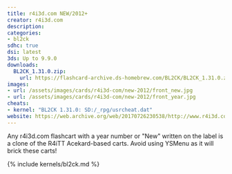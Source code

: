 ```yaml
---
title: r4i3d.com NEW/2012+
creator: r4i3d.com
description:
categories:
- bl2ck
sdhc: true
dsi: latest
3ds: Up to 9.9.0
downloads:
  BL2CK_1.31.0.zip:
    url: https://flashcard-archive.ds-homebrew.com/BL2CK/BL2CK_1.31.0.zip
images:
- url: /assets/images/cards/r4i3d-com/new-2012/front_new.jpg
- url: /assets/images/cards/r4i3d-com/new-2012/front_year.jpg
cheats:
- kernel: "BL2CK 1.31.0: SD:/_rpg/usrcheat.dat"
website: https://web.archive.org/web/20170726230538/http://www.r4i3d.com/
---
```

Any r4i3d.com flashcart with a year number or "New" written on the label is a clone of the R4iTT Acekard-based carts. Avoid using YSMenu as it will brick these carts!

{% include kernels/bl2ck.md %}